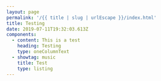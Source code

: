 ```yaml
---
layout: page
permalink: '/{{ title | slug | urlEscape }}/index.html'
title: Testing
date: 2019-07-11T19:32:03.613Z
components:
  - content: This is a test
    heading: Testing
    type: oneColumnText
  - showtag: music
    title: Test
    type: listing
---
```


